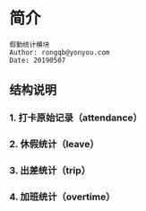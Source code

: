# 简介

    假勤统计模块
    Author: rongqb@yonyou.com
    Date: 20190507

## 结构说明

### 1. 打卡原始记录（attendance） 
### 2. 休假统计（leave） 
### 3. 出差统计（trip） 
### 4. 加班统计（overtime） 